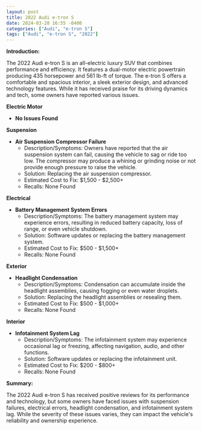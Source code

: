 ```yaml
---
layout: post
title: 2022 Audi e-tron S
date: 2024-03-28 16:55 -0400
categories: ["Audi", "e-tron S"]
tags: ["Audi", "e-tron S", "2022"]
---
```

**Introduction:**

The 2022 Audi e-tron S is an all-electric luxury SUV that combines performance and efficiency. It features a dual-motor electric powertrain producing 435 horsepower and 561 lb-ft of torque. The e-tron S offers a comfortable and spacious interior, a sleek exterior design, and advanced technology features. While it has received praise for its driving dynamics and tech, some owners have reported various issues.

**Electric Motor**

- **No Issues Found**

**Suspension**

- **Air Suspension Compressor Failure**
    - Description/Symptoms: Owners have reported that the air suspension system can fail, causing the vehicle to sag or ride too low. The compressor may produce a whining or grinding noise or not provide enough pressure to raise the vehicle.
    - Solution: Replacing the air suspension compressor.
    - Estimated Cost to Fix: $1,500 - $2,500+
    - Recalls: None Found

**Electrical**

- **Battery Management System Errors**
    - Description/Symptoms: The battery management system may experience errors, resulting in reduced battery capacity, loss of range, or even vehicle shutdown.
    - Solution: Software updates or replacing the battery management system.
    - Estimated Cost to Fix: $500 - $1,500+
    - Recalls: None Found

**Exterior**

- **Headlight Condensation**
    - Description/Symptoms: Condensation can accumulate inside the headlight assemblies, causing fogging or even water droplets.
    - Solution: Replacing the headlight assemblies or resealing them.
    - Estimated Cost to Fix: $500 - $1,000+
    - Recalls: None Found

**Interior**

- **Infotainment System Lag**
    - Description/Symptoms: The infotainment system may experience occasional lag or freezing, affecting navigation, audio, and other functions.
    - Solution: Software updates or replacing the infotainment unit.
    - Estimated Cost to Fix: $200 - $800+
    - Recalls: None Found

**Summary:**

The 2022 Audi e-tron S has received positive reviews for its performance and technology, but some owners have faced issues with suspension failures, electrical errors, headlight condensation, and infotainment system lag. While the severity of these issues varies, they can impact the vehicle's reliability and ownership experience.
